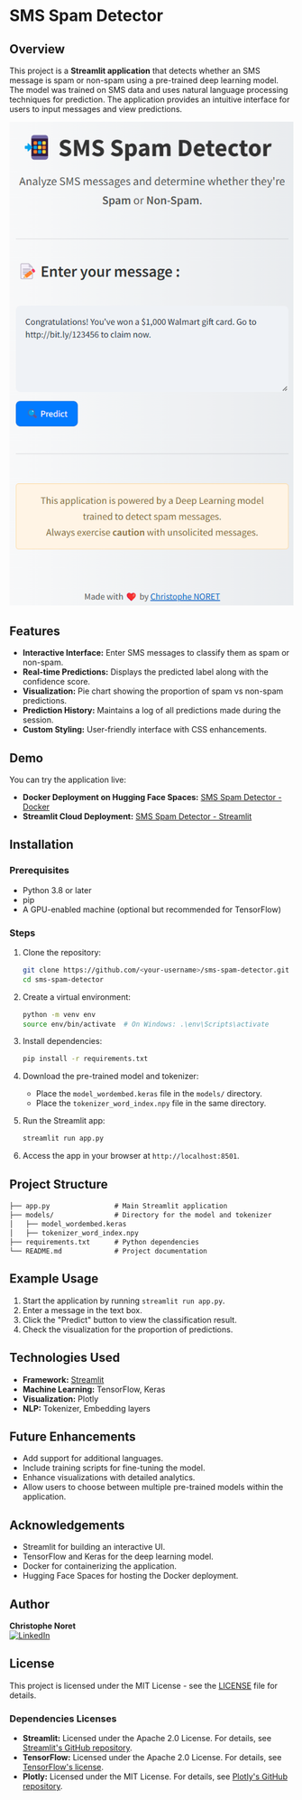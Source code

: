 # SMS Spam Detector
## Overview

This project is a **Streamlit application** that detects whether an SMS message is spam or non-spam using a pre-trained deep learning model. The model was trained on SMS data and uses natural language processing techniques for prediction. The application provides an intuitive interface for users to input messages and view predictions.

![App Screenshot](/img/screenshot.png)

## Features

- **Interactive Interface:** Enter SMS messages to classify them as spam or non-spam.
- **Real-time Predictions:** Displays the predicted label along with the confidence score.
- **Visualization:** Pie chart showing the proportion of spam vs non-spam predictions.
- **Prediction History:** Maintains a log of all predictions made during the session.
- **Custom Styling:** User-friendly interface with CSS enhancements.

## Demo

You can try the application live:
- **Docker Deployment on Hugging Face Spaces:** [SMS Spam Detector - Docker](https://cnoret-sms-spam-detector.hf.space/)
- **Streamlit Cloud Deployment:** [SMS Spam Detector - Streamlit](https://sms-spam-detector-cnoret.streamlit.app/)

## Installation

### Prerequisites

- Python 3.8 or later
- pip
- A GPU-enabled machine (optional but recommended for TensorFlow)

### Steps

1. Clone the repository:

   ```bash
   git clone https://github.com/<your-username>/sms-spam-detector.git
   cd sms-spam-detector
   ```

2. Create a virtual environment:

   ```bash
   python -m venv env
   source env/bin/activate  # On Windows: .\env\Scripts\activate
   ```

3. Install dependencies:

   ```bash
   pip install -r requirements.txt
   ```

4. Download the pre-trained model and tokenizer:

   - Place the `model_wordembed.keras` file in the `models/` directory.
   - Place the `tokenizer_word_index.npy` file in the same directory.

5. Run the Streamlit app:

   ```bash
   streamlit run app.py
   ```

6. Access the app in your browser at `http://localhost:8501`.

## Project Structure

```
├── app.py                # Main Streamlit application
├── models/               # Directory for the model and tokenizer
│   ├── model_wordembed.keras
│   ├── tokenizer_word_index.npy
├── requirements.txt      # Python dependencies
└── README.md             # Project documentation
```

## Example Usage

1. Start the application by running `streamlit run app.py`.
2. Enter a message in the text box.
3. Click the "Predict" button to view the classification result.
4. Check the visualization for the proportion of predictions.

## Technologies Used

- **Framework:** [Streamlit](https://streamlit.io/)
- **Machine Learning:** TensorFlow, Keras
- **Visualization:** Plotly
- **NLP:** Tokenizer, Embedding layers

## Future Enhancements

- Add support for additional languages.
- Include training scripts for fine-tuning the model.
- Enhance visualizations with detailed analytics.
- Allow users to choose between multiple pre-trained models within the application.

## Acknowledgements

- Streamlit for building an interactive UI.
- TensorFlow and Keras for the deep learning model.
- Docker for containerizing the application.
- Hugging Face Spaces for hosting the Docker deployment.

## Author

**Christophe Noret**  
[![LinkedIn](https://img.shields.io/badge/LinkedIn-Connect-blue)](https://www.linkedin.com/in/christophenoret/)

## License

This project is licensed under the MIT License - see the [LICENSE](LICENSE) file for details.

### Dependencies Licenses

- **Streamlit:** Licensed under the Apache 2.0 License. For details, see [Streamlit's GitHub repository](https://github.com/streamlit/streamlit/blob/develop/LICENSE).
- **TensorFlow:** Licensed under the Apache 2.0 License. For details, see [TensorFlow's license](https://github.com/tensorflow/tensorflow/blob/master/LICENSE).
- **Plotly:** Licensed under the MIT License. For details, see [Plotly's GitHub repository](https://github.com/plotly/plotly.py/blob/master/LICENSE.txt).

